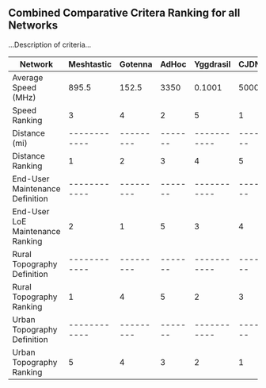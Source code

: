 ## Combined Comparative Critera Ranking for all Networks

...Description of criteria...

| Network | Meshtastic | Gotenna | AdHoc | Yggdrasil | CJDNS |
|---------|------------|---------|-------|-----------|-------|
|Average Speed (MHz)|895.5|152.5|3350|0.1001|5000|
|Speed Ranking|3|4|2|5|1|
|Distance (mi)|------------|---------|-------|-----------|-------|
|Distance Ranking|1|2|3|4|5|
|End-User Maintenance Definition|------------|---------|-------|-----------|-------|
|End-User LoE Maintenance Ranking|2|1|5|3|4|
|Rural Topography Definition|------------|---------|-------|-----------|-------|
|Rural Topography Ranking|1|4|5|2|3|
|Urban Topography Definition|------------|---------|-------|-----------|-------|
|Urban Topography Ranking|5|4|3|2|1|
